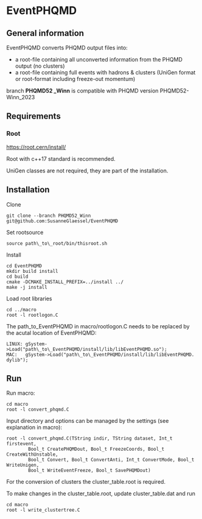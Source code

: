 # EventPHQMD

## General information
EventPHQMD converts PHQMD output files into:
- a root-file containing all unconverted information from the PHQMD output (no clusters)
- a root-file containing full events with hadrons & clusters (UniGen format or root-format
including freeze-out momentum)

branch **PHQMD52 _Winn** is compatible with PHQMD version PHQMD52-Winn_2023

## Requirements

### Root
https://root.cern/install/

Root with c++17 standard is recommended.

UniGen classes are not required, they are part of the installation.

## Installation

Clone

	git clone --branch PHQMD52_Winn git@github.com:SusanneGlaessel/EventPHQMD

Set rootsource

	source path\_to\_root/bin/thisroot.sh

Install

	cd EventPHQMD
	mkdir build install
	cd build
	cmake -DCMAKE_INSTALL_PREFIX=../install ../
	make -j install

Load root libraries

	cd ../macro
	root -l rootlogon.C
	
The path\_to\_EventPHQMD in macro/rootlogon.C needs to be replaced by the acutal
location of EventPHQMD:

	LINUX: gSystem->Load("path\_to\_EventPHQMD/install/lib/libEventPHQMD.so");
	MAC:   gSystem->Load("path\_to\_EventPHQMD/install/lib/libEventPHQMD. dylib");

## Run

Run macro:
 
	cd macro
	root -l convert_phqmd.C

 Input directory and options can be managed by the settings 
 (see explanation in macro):
    
	root -l convert_phqmd.C(TString indir, TString dataset,	Int_t firstevent,
			Bool_t CreatePHQMDout, Bool_t FreezeCoords, Bool_t CreateWithUnstable,
			Bool_t Convert, Bool_t ConvertAnti, Int_t ConvertMode, Bool_t WriteUnigen,
			Bool_t WriteEventFreeze, Bool_t SavePHQMDout)
 
 For the conversion of clusters the cluster_table.root is required.
 
 To make changes in the cluster\_table.root, update cluster\_table.dat and run

	cd macro
	root -l write_clustertree.C
